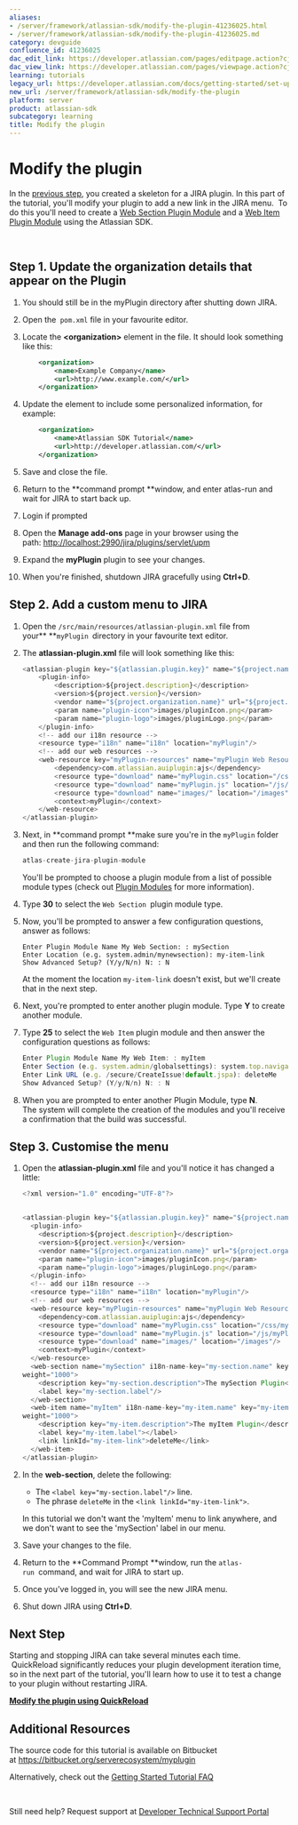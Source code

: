 ```yaml
---
aliases:
- /server/framework/atlassian-sdk/modify-the-plugin-41236025.html
- /server/framework/atlassian-sdk/modify-the-plugin-41236025.md
category: devguide
confluence_id: 41236025
dac_edit_link: https://developer.atlassian.com/pages/editpage.action?cjm=wozere&pageId=41236025
dac_view_link: https://developer.atlassian.com/pages/viewpage.action?cjm=wozere&pageId=41236025
learning: tutorials
legacy_url: https://developer.atlassian.com/docs/getting-started/set-up-the-atlassian-plugin-sdk-and-build-a-project/modify-the-plugin
new_url: /server/framework/atlassian-sdk/modify-the-plugin
platform: server
product: atlassian-sdk
subcategory: learning
title: Modify the plugin
---
```

# Modify the plugin

In the [previous step](https://developer.atlassian.com/docs/getting-started/set-up-the-atlassian-plugin-sdk-and-build-a-project/create-a-helloworld-plugin-project), you created a skeleton for a JIRA plugin. In this part of the tutorial, you'll modify your plugin to add a new link in the JIRA menu.  To do this you'll need to create a [Web Section Plugin Module](/server/framework/atlassian-sdk/web-section-plugin-module) and a [Web Item Plugin Module](/server/framework/atlassian-sdk/web-item-plugin-module) using the Atlassian SDK.

 

## Step 1. Update the organization details that appear on the Plugin

1.  You should still be in the myPlugin directory after shutting down JIRA. 
2.  Open the` pom.xml` file in your favourite editor. 
3.  Locate the **&lt;organization&gt;** element in the file. It should look something like this:

    ``` xml
        <organization>
            <name>Example Company</name>
            <url>http://www.example.com/</url>
        </organization>
    ```

4.  Update the element to include some personalized information, for example:

    ``` xml
        <organization>
            <name>Atlassian SDK Tutorial</name>
            <url>http://developer.atlassian.com/</url>
        </organization>
    ```

5.  Save and close the file.
6.  Return to the **command prompt **window, and enter atlas-run and wait for JIRA to start back up.
7.  Login if prompted
8.  Open the **Manage add-ons** page in your browser using the path: <a href="http://localhost:2990/jira/plugins/servlet/upm" class="uri external-link">http://localhost:2990/jira/plugins/servlet/upm</a>
9.  Expand the **myPlugin** plugin to see your changes.
10. When you're finished, shutdown JIRA gracefully using **Ctrl+D**. 

## Step 2. Add a custom menu to JIRA  

1.  Open the `/src/main/resources/atlassian-plugin.xml` file from your** **`myPlugin `directory in your favourite text editor.  
2.  The **atlassian-plugin.xml** file will look something like this: 

    ``` javascript
    <atlassian-plugin key="${atlassian.plugin.key}" name="${project.name}" plugins-version="2">
        <plugin-info>
            <description>${project.description}</description>
            <version>${project.version}</version>
            <vendor name="${project.organization.name}" url="${project.organization.url}" />
            <param name="plugin-icon">images/pluginIcon.png</param>
            <param name="plugin-logo">images/pluginLogo.png</param>
        </plugin-info>
        <!-- add our i18n resource -->
        <resource type="i18n" name="i18n" location="myPlugin"/>
        <!-- add our web resources -->
        <web-resource key="myPlugin-resources" name="myPlugin Web Resources">
            <dependency>com.atlassian.auiplugin:ajs</dependency>
            <resource type="download" name="myPlugin.css" location="/css/myPlugin.css"/>
            <resource type="download" name="myPlugin.js" location="/js/myPlugin.js"/>
            <resource type="download" name="images/" location="/images"/>
            <context>myPlugin</context>
        </web-resource>
    </atlassian-plugin>
    ```

3.  Next, in **command prompt **make sure you're in the `myPlugin` folder and then run the following command:

    ``` javascript
    atlas-create-jira-plugin-module
    ```

    You'll be prompted to choose a plugin module from a list of possible module types (check out [Plugin Modules](/server/framework/atlassian-sdk/plugin-modules) for more information).

4.  Type **30** to select the `Web Section `plugin module type.

5.  Now, you'll be prompted to answer a few configuration questions, answer as follows:

    ``` text
    Enter Plugin Module Name My Web Section: : mySection
    Enter Location (e.g. system.admin/mynewsection): my-item-link
    Show Advanced Setup? (Y/y/N/n) N: : N
    ```

    At the moment the location `my-item-link` doesn't exist, but we'll create that in the next step.

6.  Next, you're prompted to enter another plugin module. Type **Y** to create another module. 

7.  Type **25** to select the `Web Item` plugin module and then answer the configuration questions as follows:

    ``` javascript
    Enter Plugin Module Name My Web Item: : myItem
    Enter Section (e.g. system.admin/globalsettings): system.top.navigation.bar
    Enter Link URL (e.g. /secure/CreateIssue!default.jspa): deleteMe
    Show Advanced Setup? (Y/y/N/n) N: : N
    ```

8.  When you are prompted to enter another Plugin Module, type **N**.   
    The system will complete the creation of the modules and you'll receive a confirmation that the build was successful. 

## Step 3. Customise the menu

1.  Open the **atlassian-plugin.xml** file and you'll notice it has changed a little:

    ``` javascript
    <?xml version="1.0" encoding="UTF-8"?>


    <atlassian-plugin key="${atlassian.plugin.key}" name="${project.name}" plugins-version="2">
      <plugin-info>
        <description>${project.description}</description>
        <version>${project.version}</version>
        <vendor name="${project.organization.name}" url="${project.organization.url}"/>
        <param name="plugin-icon">images/pluginIcon.png</param>
        <param name="plugin-logo">images/pluginLogo.png</param>
      </plugin-info>
      <!-- add our i18n resource -->
      <resource type="i18n" name="i18n" location="myPlugin"/>
      <!-- add our web resources -->
      <web-resource key="myPlugin-resources" name="myPlugin Web Resources">
        <dependency>com.atlassian.auiplugin:ajs</dependency>
        <resource type="download" name="myPlugin.css" location="/css/myPlugin.css"/>
        <resource type="download" name="myPlugin.js" location="/js/myPlugin.js"/>
        <resource type="download" name="images/" location="/images"/>
        <context>myPlugin</context>
      </web-resource>
      <web-section name="mySection" i18n-name-key="my-section.name" key="my-section" location="my-item-link" 
    weight="1000">
        <description key="my-section.description">The mySection Plugin</description>
        <label key="my-section.label"/>
      </web-section>
      <web-item name="myItem" i18n-name-key="my-item.name" key="my-item" section="system.top.navigation.bar" 
    weight="1000">
        <description key="my-item.description">The myItem Plugin</description>
        <label key="my-item.label"></label>
        <link linkId="my-item-link">deleteMe</link>
      </web-item>
    </atlassian-plugin>
    ```

2.  In the **web-section**, delete the following: 
    -   The `<label key="my-section.label"/>` line.
    -   The phrase `deleteMe` in the `<link linkId="my-item-link">`. 

    In this tutorial we don't want the 'myItem' menu to link anywhere, and we don't want to see the 'mySection' label in our menu.  
3.  Save your changes to the file.
4.  Return to the **Command Prompt **window, run the `atlas-run `command, and wait for JIRA to start up.  
5.  Once you've logged in, you will see the new JIRA menu.
6.  Shut down JIRA using **Ctrl+D**.

## Next Step

Starting and stopping JIRA can take several minutes each time.  QuickReload significantly reduces your plugin development iteration time, so in the next part of the tutorial, you'll learn how to use it to test a change to your plugin without restarting JIRA.

**[Modify the plugin using QuickReload](/server/framework/atlassian-sdk/modify-the-plugin-using-quickreload)**

## Additional Resources

The source code for this tutorial is available on Bitbucket at <a href="https://bitbucket.org/serverecosystem/myplugin" class="uri external-link">https://bitbucket.org/serverecosystem/myplugin</a>

Alternatively, check out the [Getting Started Tutorial FAQ](/server/framework/atlassian-sdk/getting-started-tutorial-faq)

 

Still need help? Request support at <a href="https://ecosystem.atlassian.net/servicedesk/customer/portal/14" class="external-link">Developer Technical Support Portal</a>












































































































